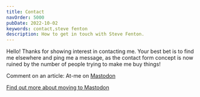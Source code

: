 ```yaml
---
title: Contact
navOrder: 5000
pubDate: 2022-10-02
keywords: contact,steve fenton
description: How to get in touch with Steve Fenton.
---
```


Hello! Thanks for showing interest in contacting me. Your best bet is to find me elsewhere and ping me a message, as the contact form concept is now ruined by the number of people trying to make me buy things!

Comment on an article: At-me on [Mastodon](https://mastodon.social/@stevefenton)

[Find out more about moving to Mastodon](/blog/2022/10/28/moving-to-mastodon/)